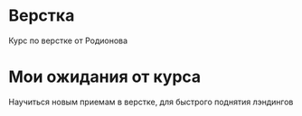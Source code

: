 # Верстка
Курс по верстке от Родионова

# Мои ожидания от курса

Научиться новым приемам в верстке, для быстрого поднятия лэндингов